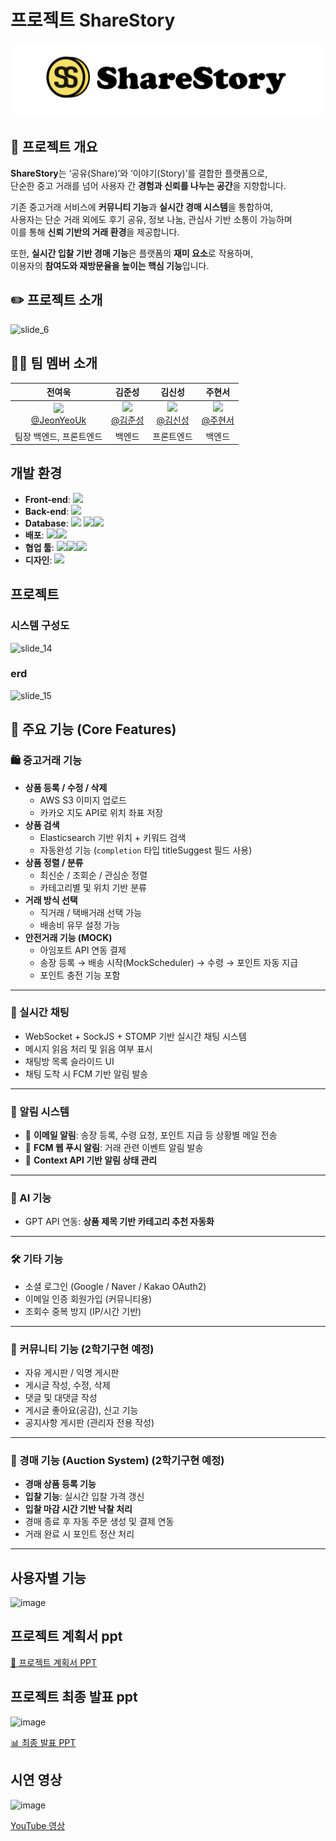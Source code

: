 # 프로젝트 ShareStory
![ShareStory 로고](./images/logo.png)

## 📙 프로젝트 개요

**ShareStory**는 ‘공유(Share)’와 ‘이야기(Story)’를 결합한 플랫폼으로,  
단순한 중고 거래를 넘어 사용자 간 **경험과 신뢰를 나누는 공간**을 지향합니다.

기존 중고거래 서비스에 **커뮤니티 기능**과 **실시간 경매 시스템**을 통합하여,  
사용자는 단순 거래 외에도 후기 공유, 정보 나눔, 관심사 기반 소통이 가능하며  
이를 통해 **신뢰 기반의 거래 환경**을 제공합니다.

또한, **실시간 입찰 기반 경매 기능**은 플랫폼의 **재미 요소**로 작용하며,  
이용자의 **참여도와 재방문율을 높이는 핵심 기능**입니다.

## ✏️ 프로젝트 소개
![slide_6](https://github.com/user-attachments/assets/58a74599-590a-4136-b860-dbdd8dc648cb)

## 🙍‍♂️ 팀 멤버 소개
| **전여욱** | **김준성** | **김신성** | **주현서** |
|:-------------------:|:------------------:|:----------------------:|:-------------------:|
| <img src="https://github.com/user-attachments/assets/71fcfb03-2be4-4b31-9e97-a3ad7c2fb9da" width="150"/> <br/> [@JeonYeoUk](https://github.com/Jeon03) | <img src="https://github.com/user-attachments/assets/71fcfb03-2be4-4b31-9e97-a3ad7c2fb9da" width="150"/> <br/> [@김준성](https://github.com/Kimjunesung96) | <img src="https://github.com/user-attachments/assets/71fcfb03-2be4-4b31-9e97-a3ad7c2fb9da" width="150"/> <br/> [@김신성](https://github.com/qederd) | <img src="https://github.com/user-attachments/assets/71fcfb03-2be4-4b31-9e97-a3ad7c2fb9da" width="150"/> <br/> [@주현서](https://github.com/) |
|팀장 백엔드, 프론트엔드|백엔드|프론트엔드|백엔드|

## 개발 환경
- **Front-end**:  <img src="https://img.shields.io/badge/React-20232A?style=flat&logo=react&logoColor=61DAFB" height="25"/>
- **Back-end**:  <img src="https://img.shields.io/badge/Spring%20Boot-6DB33F?style=flat&logo=spring-boot&logoColor=white" height="25"/>
- **Database**: <img src="https://img.shields.io/badge/MySQL-4479A1?style=flat&logo=mysql&logoColor=white" height="25"/> <img src="https://img.shields.io/badge/AWS%20S3-569A31?style=flat&logo=amazon-aws&logoColor=white" height="25"/><img src="https://img.shields.io/badge/Elasticsearch-005571?style=flat&logo=elasticsearch&logoColor=white" height="25"/>
- **배포**: <img src="https://img.shields.io/badge/Docker-2496ED?style=flat&logo=docker&logoColor=white" height="25"/><img src="https://img.shields.io/badge/Amazon%20EC2-FF9900?style=flat&logo=amazon-aws&logoColor=white" height="25"/>
- **협업 툴**: <img src="https://img.shields.io/badge/Notion-000000?style=flat&logo=notion&logoColor=white" height="25"/><img src="https://img.shields.io/badge/GitHub-181717?style=flat&logo=github&logoColor=white" height="25"/><img src="https://img.shields.io/badge/Discord-5865F2?style=flat&logo=discord&logoColor=white" height="25"/>
- **디자인**: <img src="https://img.shields.io/badge/Figma-F24E1E?style=flat&logo=figma&logoColor=white" height="25"/>


## 프로젝트 

### 시스템 구성도
![slide_14](https://github.com/user-attachments/assets/ef4705d8-2909-491e-b1d0-7026d41c1bb8)

### erd
![slide_15](https://github.com/user-attachments/assets/5a3ae012-9aeb-44b6-a22c-65acc93edcf7)

## 🚀 주요 기능 (Core Features)

### 🛍️ 중고거래 기능
- **상품 등록 / 수정 / 삭제**
  - AWS S3 이미지 업로드
  - 카카오 지도 API로 위치 좌표 저장
- **상품 검색**
  - Elasticsearch 기반 위치 + 키워드 검색
  - 자동완성 기능 (`completion` 타입 titleSuggest 필드 사용)
- **상품 정렬 / 분류**
  - 최신순 / 조회순 / 관심순 정렬
  - 카테고리별 및 위치 기반 분류
- **거래 방식 선택**
  - 직거래 / 택배거래 선택 가능
  - 배송비 유무 설정 가능
- **안전거래 기능 (MOCK)**
  - 아임포트 API 연동 결제
  - 송장 등록 → 배송 시작(MockScheduler) → 수령 → 포인트 자동 지급
  - 포인트 충전 기능 포함

---

### 💬 실시간 채팅
- WebSocket + SockJS + STOMP 기반 실시간 채팅 시스템
- 메시지 읽음 처리 및 읽음 여부 표시
- 채팅방 목록 슬라이드 UI
- 채팅 도착 시 FCM 기반 알림 발송

---

### 🔔 알림 시스템
- 📩 **이메일 알림**: 송장 등록, 수령 요청, 포인트 지급 등 상황별 메일 전송
- 🔔 **FCM 웹 푸시 알림**: 거래 관련 이벤트 알림 발송
- 🔄 **Context API 기반 알림 상태 관리**

---

### 🧠 AI 기능
- GPT API 연동: **상품 제목 기반 카테고리 추천 자동화**
  
---

### 🛠 기타 기능
- 소셜 로그인 (Google / Naver / Kakao OAuth2)
- 이메일 인증 회원가입 (커뮤니티용)
- 조회수 중복 방지 (IP/시간 기반)
  
---

### 📰 커뮤니티 기능 (2학기구현 예정)
- 자유 게시판 / 익명 게시판
- 게시글 작성, 수정, 삭제
- 댓글 및 대댓글 작성
- 게시글 좋아요(공감), 신고 기능
- 공지사항 게시판 (관리자 전용 작성)

---

### 💸 경매 기능 (Auction System) (2학기구현 예정)
- **경매 상품 등록 기능**
- **입찰 기능**: 실시간 입찰 가격 갱신
- **입찰 마감 시간 기반 낙찰 처리**
- 경매 종료 후 자동 주문 생성 및 결제 연동
- 거래 완료 시 포인트 정산 처리

---



## 사용자별 기능
![image](https://github.com/user-attachments/assets/c427f484-474d-4e82-812a-25e3cbaee58c)


## 프로젝트 계획서 ppt
[📄 프로젝트 계획서 PPT ](https://github.com/Jeon03/DMU_team09/raw/c30960492c21b35be9eafb2725df0d6ce46c4ef0/%EC%89%90%EC%96%B4%ED%86%A0%EB%A6%AC(ShareStory)%20%ED%94%84%EB%A1%9C%EC%A0%9D%ED%8A%B8%20%EA%B3%84%ED%9A%8D%EC%84%9C%20PPT.pptx)

## 프로젝트 최종 발표 ppt
![image](https://github.com/user-attachments/assets/72f1eb4b-5818-486d-966f-31620c2a77d1)


[📊 최종 발표 PPT ](https://github.com/Jeon03/DMU_team09/raw/ccee8d46c28a172dd119bf369c41823fe1c74af4/%EC%89%90%EC%96%B4%ED%86%A0%EB%A6%AC(ShareStory)%20%ED%94%84%EB%A1%9C%EC%A0%9D%ED%8A%B8%20%EC%B5%9C%EC%A2%85%20%EB%B0%9C%ED%91%9C%20PPT.pptx)


## 시연 영상
![image](https://github.com/user-attachments/assets/29b506df-43e0-431d-a5d7-a1c7491c917e)

[YouTube 영상](https://www.youtube.com/watch?v=HajtlOKlcbs)
